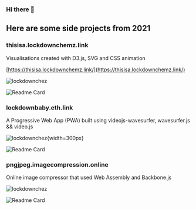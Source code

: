 ### Hi there 👋
## Here are some side projects from 2021

### thisisa.lockdownchemz.link

Visualisations created with D3.js, SVG and CSS animation

[https://thisisa.lockdownchemz.link/](https://thisisa.lockdownchemz.link/)

![lockdownchez](https://bdec31521c28f58d04a0-f919f4c862fd2770d5d9ff992baca219.ssl.cf3.rackcdn.com/chemz.gif)

![Readme Card](https://github-readme-stats.vercel.app/api/pin/?username=TCotton&repo=lockdownchemz)

### lockdownbaby.eth.link

A Progressive Web App (PWA) built using videojs-wavesurfer, wavesurfer.js && video.js

![lockdownchez](https://bdec31521c28f58d04a0-f919f4c862fd2770d5d9ff992baca219.ssl.cf3.rackcdn.com/lockdownbabylogo.gif){width=300px}

![Readme Card](https://github-readme-stats.vercel.app/api/pin/?username=TCotton&repo=baby-lockdown)


### pngjpeg.imagecompression.online

Online image compressor that used Web Assembly and Backbone.js

![lockdownchez](https://bdec31521c28f58d04a0-f919f4c862fd2770d5d9ff992baca219.ssl.cf3.rackcdn.com/localhost_1234_.png)

![Readme Card](https://github-readme-stats.vercel.app/api/pin/?username=TCotton&repo=LightningWASM)


<!--
**TCotton/TCotton** is a ✨ _special_ ✨ repository because its `README.md` (this file) appears on your GitHub profile.

Here are some ideas to get you started:

- 🔭 I’m currently working on ...
- 🌱 I’m currently learning ...
- 👯 I’m looking to collaborate on ...
- 🤔 I’m looking for help with ...
- 💬 Ask me about ...
- 📫 How to reach me: ...
- 😄 Pronouns: ...
- ⚡ Fun fact: ...
-->
